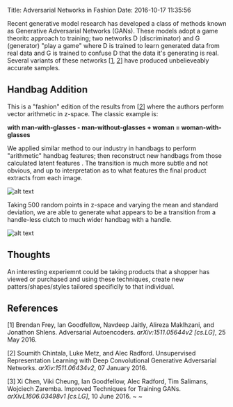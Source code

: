 Title: Adversarial Networks in Fashion
Date: 2016-10-17 11:35:56

Recent generative model research has developed a class of methods known as Generative Adversarial Networks (GANs).  These models adopt a game theoritc approach to training; two networks D (discriminator) and G (generator) "play a game" where D is trained to learn generated data from real data and G is trained to confuse D that the data it's generating is real.  Several variants of these networks [[1](https://arxiv.org/pdf/1511.05644v2.pdf), [2](http://arxiv.org/abs/1511.06434)] have produced unbelieveably accurate samples.


## Handbag Addition

This is a "fashion" edition of the results from [[2](http://arxiv.org/abs/1511.06434)] where the authors perform vector arithmetic in z-space.  The classic example is:

**with man-with-glasses - man-without-glasses + woman = woman-with-glasses**

We applied similar method to our industry in handbags to perform "arithmetic" handbag features; then reconstruct new handbags from those calculated latent features . The transition is much more subtle and not obvious, and up to interpretation as to what features the final product extracts from each image.


![alt text](/images/handbag_addition.jpg  "Addition")


Taking 500 random points in z-space and varying the mean and standard deviation, we are able to generate what appears to be a transition from a handle-less clutch to much wider handbag with a handle.

![alt text](/images/handbag_transformation.jpg  "Z-Transformation")

## Thoughts
An interesting experiemnt could be taking products that a shopper has viewed or purchased and using these techniques, create new patters/shapes/styles tailored specificlly to that individual.



## References
[1] Brendan Frey, Ian Goodfellow, Navdeep Jaitly, Alireza Maklhzani, and Jonathon Shlens.  Adversarial Autoencoders. *arXiv:1511.05644v2 [cs.LG]*, 25 May 2016.

[2] Soumith Chintala, Luke Metz, and Alec Radford.  Unsupervised Representation Learning
with Deep Convolutional Generative Adversarial Networks.  *arXiv:1511.06434v2*, 07 January 2016.

[3] Xi Chen, Viki Cheung, Ian Goodfellow, Alec Radford, Tim Salimans, Wojciech Zaremba.  Improved Techniques for Training GANs.  *arXivL1606.03498v1 [cs.LG]*, 10 June 2016.
~
~

